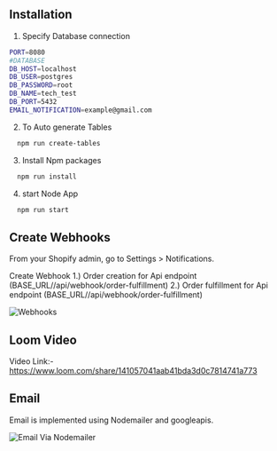 ## Installation

1. Specify Database connection
```bash
PORT=8080
#DATABASE
DB_HOST=localhost
DB_USER=postgres
DB_PASSWORD=root
DB_NAME=tech_test
DB_PORT=5432
EMAIL_NOTIFICATION=example@gmail.com
```

2. To Auto generate Tables
```bash
  npm run create-tables
```

3. Install Npm packages

```bash
  npm run install
```
4. start Node App

```bash
  npm run start
```

## Create Webhooks 

From your Shopify admin, go to Settings > Notifications. 

Create Webhook
1.) Order creation for Api endpoint (BASE_URL//api/webhook/order-fulfillment)
2.) Order fulfillment for Api endpoint (BASE_URL//api/webhook/order-fulfillment)

![Webhooks](./screenshots/webhooks.png)

## Loom Video

Video Link:- https://www.loom.com/share/141057041aab41bda3d0c7814741a773

## Email

Email is implemented using Nodemailer and googleapis.

![Email Via Nodemailer](./screenshots/email-notification.png) 
